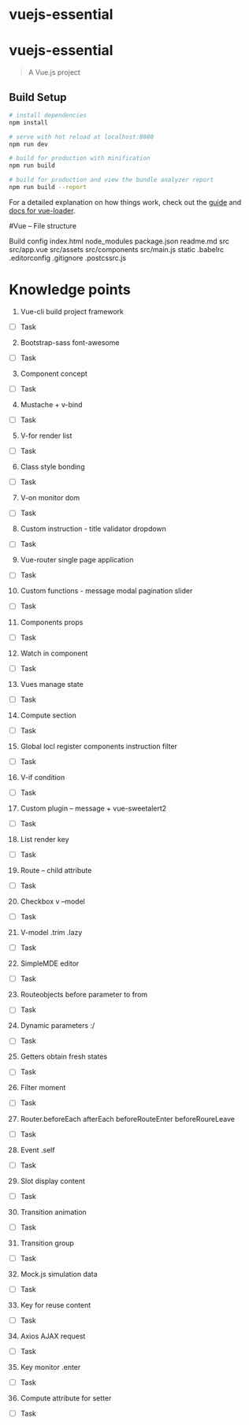 # vuejs-essential
# vuejs-essential

> A Vue.js project

## Build Setup

``` bash
# install dependencies
npm install

# serve with hot reload at localhost:8080
npm run dev

# build for production with minification
npm run build

# build for production and view the bundle analyzer report
npm run build --report
```

For a detailed explanation on how things work, check out the [guide](http://vuejs-templates.github.io/webpack/) and [docs for vue-loader](http://vuejs.github.io/vue-loader).



#Vue – File structure

Build config
index.html
node_modules
package.json
readme.md
src
src/app.vue
src/assets
src/components
src/main.js
static
.babelrc
.editorconfig
.gitignore
.postcssrc.js


# Knowledge points
1.  Vue-cli build project framework

- [ ] Task

2.  Bootstrap-sass font-awesome
- [ ] Task
3.  Component concept

- [ ] Task

4.  Mustache + v-bind

- [ ] Task

5.  V-for render list
- [ ] Task

6.  Class style bonding
- [ ] Task
7.  V-on monitor dom
- [ ] Task
8.  Custom instruction - title validator dropdown
- [ ] Task
9.  Vue-router single page application
- [ ] Task
10. Custom functions - message modal pagination slider
- [ ] Task
11. Components props
- [ ] Task
12. Watch in component
- [ ] Task
13. Vues manage state
- [ ] Task
14. Compute section
- [ ] Task
15. Global locl register components instruction filter
- [ ] Task
16. V-if condition
- [ ] Task
17. Custom plugin – message + vue-sweetalert2
- [ ] Task
18. List render key
- [ ] Task
19. Route – child attribute
- [ ] Task
20. Checkbox v –model
- [ ] Task
21. V-model .trim .lazy
- [ ] Task
22. SimpleMDE editor
- [ ] Task
23. Routeobjects before parameter to from
- [ ] Task
24. Dynamic parameters :/
- [ ] Task
25. Getters obtain fresh states
- [ ] Task
26. Filter moment
- [ ] Task
27. Router.beforeEach afterEach beforeRouteEnter beforeRoureLeave
- [ ] Task
28. Event .self
- [ ] Task
29. Slot display content
- [ ] Task
30. Transition animation
- [ ] Task
31. Transition group
- [ ] Task
32. Mock.js simulation data
- [ ] Task
33. Key for reuse content
- [ ] Task
34. Axios AJAX request
- [ ] Task
35. Key monitor .enter
- [ ] Task
36. Compute attribute for setter
- [ ] Task

